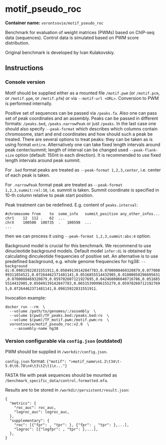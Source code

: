 # motif_pseudo_roc
**Container name:** `vorontsovie/motif_pseudo_roc`

Benchmark for evaluation of weight matrices (PWMs) based on ChIP-seq data (sequences). Control data is simulated based on PWM score distribution.

Original benchmark is developed by Ivan Kulakovskiy.

## Instructions
### Console version
Motif should be supplied either as a mounted file `/motif.pwm` (or `/motif.pcm`, or `/motif.ppm`, or `/motif.pfm`) or via `--motif-url <URL>`. Conversion to PWM is performed internally.

Positive set of sequences can be passed via `/peaks.fa`. Also one can pass set of peak coordinates and an assembly. Peaks can be passed in different formats: `/peaks.bed`, `/peaks.narrowPeak` or just `/peaks`. In the last case one should also specify `--peak-format` which describes which columns contain chromosome, start and end coordinates and how should such a peak be treated. There are several options to treat peaks: they can be taken as is using format `entire`. Alternatively one can take fixed length intervals around peak center/summit; length of interval can be changed used `--peak-flank-size` option (default: 150nt in each direction). It is recommended to use fixed length intervals around peak summit.

For `.bed` format peaks are treated as `--peak-format 1,2,3,center`, i.e. center of each peak is taken.

For `.narrowPeak` format peak are treated as `--peak-format 1,2,3,summit:rel:10`, i.e. summit is taken. Summit coordinate is specified in 10-th column relative to peak start position.

Peak treatment can be redefined. E.g. content of `peaks.interval`:
```
#chromosome	from	to	some_info	summit_position	any_other_infos...
chr1	12	112	.	62	...
chrX	100500	100735	.	100598	...
...
```
then we can process it using `--peak-format 1,2,3,summit:abs:4` option.


Background model is crucial for this benchmark. We recommend to use dinucleotide background models. Default model `infer:di` is obtained by calculating dinculeotide frequencies of positive set. An alternative is to use predefined background, e.g. whole genome frequencies for hg38:
`--background di:0.09815922831551911,0.05049139142847783,0.0700008469320879,0.07700899311854521,0.07264462371481141,0.0516855514432905,0.01000850296695631,0.0700008469320879,0.059702607121927695,0.042460006040716786,0.0516855514432905,0.05049139142847783,0.06515399996155279,0.059702607121927695,0.07264462371481141,0.09815922831551911`.


Invocation example:
```
docker run --rm  \
  --volume /path/to/genomes/:/assembly  \
  --volume $(pwd)/TF_peaks.bed:/peaks.bed:ro  \
  --volume $(pwm)/TF_motif.pwm:/motif.pwm:ro  \
  vorontsovie/motif_pseudo_roc:v2.0  \
    --assembly-name hg38
```

### Version configurable via `config.json` (outdated)
PWM should be supplied in `/workdir/config.json`. 

`config.json` format:
```{"motif": ">motif_name\n1.2\t34\t-5.0\t6.78\n4\t3\t2\t1\n..."}```

FASTA file with peak sequences should be mounted as `/benchmark_specific_data/control.formatted.mfa`.

Results are to be stored in `/workdir/persistent/result.json`:
```
{
  "metrics": {
    "roc_auc": roc_auc,
    "logroc_auc": logroc_auc,
  },
  "supplementary": {
    "roc": [{"fpr": , "tpr": }, {"fpr": , "tpr": },...],
    "logroc": [{"logfpr": , "tpr": },...],
  },
}
```
